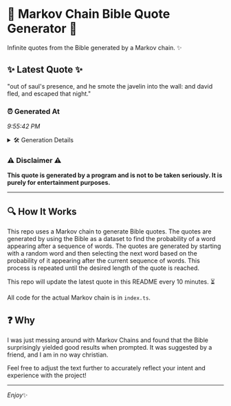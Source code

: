 # 📖 Markov Chain Bible Quote Generator 📖

Infinite quotes from the Bible generated by a Markov chain. ✨

## ✨ Latest Quote ✨
"out of saul's presence, and he smote the javelin into the wall: and david fled, and escaped that night."

### ⏰ Generated At
*9:55:42 PM*

<details>
    <summary>🛠️ Generation Details</summary>
    <p>
        <strong>🌱 Seed:</strong> out<br>
        <strong>🔄 Iterations:</strong> 18<br>
        <strong>📜 Context History:</strong><br>[ out ]: of<br>[ out, of ]: saul's<br>[ out, of, saul's ]: presence,<br>[ out, of, saul's, presence, ]: and<br>[ out, of, saul's, presence,, and ]: he<br>[ out, of, saul's, presence,, and, he ]: smote<br>[ of, saul's, presence,, and, he, smote ]: the<br>[ saul's, presence,, and, he, smote, the ]: javelin<br>[ presence,, and, he, smote, the, javelin ]: into<br>[ and, he, smote, the, javelin, into ]: the<br>[ he, smote, the, javelin, into, the ]: wall:<br>[ smote, the, javelin, into, the, wall: ]: and<br>[ the, javelin, into, the, wall:, and ]: david<br>[ javelin, into, the, wall:, and, david ]: fled,<br>[ into, the, wall:, and, david, fled, ]: and<br>[ the, wall:, and, david, fled,, and ]: escaped<br>[ wall:, and, david, fled,, and, escaped ]: that<br>[ and, david, fled,, and, escaped, that ]: night.<br>
    </p>
</details>

### ⚠️ Disclaimer ⚠️
**This quote is generated by a program and is not to be taken seriously. It is purely for entertainment purposes.**

---

## 🔍 How It Works

This repo uses a Markov chain to generate Bible quotes. The quotes are generated by using the Bible as a dataset to find the probability of a word appearing after a sequence of words. The quotes are generated by starting with a random word and then selecting the next word based on the probability of it appearing after the current sequence of words. This process is repeated until the desired length of the quote is reached.

This repo will update the latest quote in this README every 10 minutes. ⏳

All code for the actual Markov chain is in `index.ts`.

## ❓ Why

I was just messing around with Markov Chains and found that the Bible surprisingly yielded good results when prompted. 
It was suggested by a friend, and I am in no way christian.

Feel free to adjust the text further to accurately reflect your intent and experience with the project!

---

*Enjoy*✨

